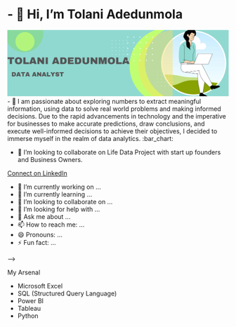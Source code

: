  # - 👋 Hi, I’m Tolani Adedunmola 

<!-- Banner Text -->
<img src="https://github.com/TolaniAdedunmola/TolaniAdedunmola/blob/main/Black%20and%20Red%20Gradient%20Professional%20LinkedIn%20Banner_20240423_214122_0000.png">
 - 🌱 I am passionate about exploring numbers to extract meaningful information,  using  data to  solve real world problems and making informed decisions.
  Due to the rapid advancements in technology and the imperative for businesses to make accurate predictions, draw conclusions, and execute well-informed decisions to achieve their objectives, I decided to immerse myself in the realm of data analytics. :bar_chart:
 
 
 - 💞️ I’m looking to collaborate on Life Data Project with start up founders and Business Owners. 


[Connect on LinkedIn](https://www.linkedin.com/in/adedunmola-tolani)



- 🔭 I’m currently working on ...
- 🌱 I’m currently learning ...
- 👯 I’m looking to collaborate on ...
- 🤔 I’m looking for help with ...
- 💬 Ask me about ...
- 📫 How to reach me: ...
- 😄 Pronouns: ...
- ⚡ Fun fact: ...

-->


   
My Arsenal
- Microsoft Excel
- SQL (Structured Query Language)
- Power BI
- Tableau
- Python

<!---

<!--
**TolaniAdedunmola/TolaniAdedunmola** is a ✨ _special_ ✨ repository because its `README.md` (this file) appears on your GitHub profile.


-->
